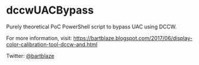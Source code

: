 # dccwUACBypass
Purely theoretical PoC PowerShell script to bypass UAC using DCCW.

For more information, visit:
https://bartblaze.blogspot.com/2017/06/display-color-calibration-tool-dccw-and.html

Twitter: [@bartblaze](https://twitter.com/bartblaze)
